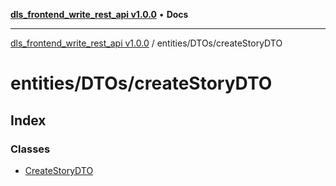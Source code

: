 [**dls_frontend_write_rest_api v1.0.0**](../../../README.md) • **Docs**

***

[dls_frontend_write_rest_api v1.0.0](../../../modules.md) / entities/DTOs/createStoryDTO

# entities/DTOs/createStoryDTO

## Index

### Classes

- [CreateStoryDTO](classes/CreateStoryDTO.md)
